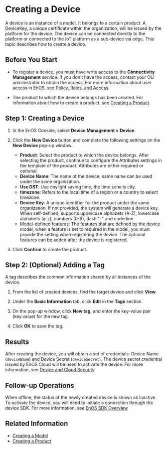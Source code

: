 # Creating a Device

A device is an instance of a model. It belongs to a certain product. A DeviceKey, a unique certificate within the organization, will be issued by the platform for the device. The device can be connected directly to the platform or connected to the IoT platform as a sub-device via edge. This topic describes how to create a device.

## Before You Start

- To register a device, you must have write access to the **Connectivity Management** service. If you don't have the access, contact your OU administrator to obtain the access. For more information about user access in EnOS, see [Policy, Roles, and Access](/docs/iam/en/latest/access_policy).

- The product to which the device belongs has been created. For information about how to create a product, see [Creating a Product](creating_product).

## Step 1: Creating a Device

1. In the EnOS Console, select **Device Management > Device**.

2. Click the **New Device** button and complete the following settings on the **New Device** pop-up window.

   - **Product**: Select the product to which the device belongs. After selecting the product, continue to configure the Attributes settings in the template of the product. Attributes are either required or optional.
   - **Device Name**: The name of the device; same name can be used under the same organization.
   - **Use DST**: Use daylight saving time, the time zone is city.
   - **timezone**: Refers to the local time of a region or a country to select timezone.
   - **Device Key**: A unique identifier for the product under the same organization. If not provided, the system will generate a device key. When self-defined, supports uppercase alphabets (A-Z), lowercase alphabets (a-z), numbers (0-9), dash "-" and underline.
   - Model-defined features: The features that are defined by the device model, when a feature is set to required in the model, you must provide the setting when registering the device. The optional features can be added after the device is registered.

3. Click **Confirm** to create the product.

## Step 2: (Optional) Adding a Tag

A tag describes the common information shared by all instances of the device.

1. From the list of created devices, find the target device and click **View**.

2. Under the **Basic Information** tab, click **Edit** in the **Tags** section.

3. On the pop-up window, click **New tag**, and enter the key-value pair (key:value) for the new tag.

4. Click **OK** to save the tag.

## Results

After creating the device, you will obtain a set of credentials: Device Name (`deviceName`) and Device Secret (`deviceSecret`). The device secret credential issued by EnOS Cloud will be used to activate the device. For more information, see [Device and Cloud Security](../../../learn/deviceconnection_authentication).

## Follow-up Operations

When offline, the status of the newly created device is shown as Inactive. To activate the device, you will need to initiate a connection through the device SDK. For more information, see [EnOS SDK Overview](/docs/app-development/en/latest/sdk_overview.html)

## Related Information

- [Creating a Model](../../model/creating_model)
- [Creating a Product](creating_product)
